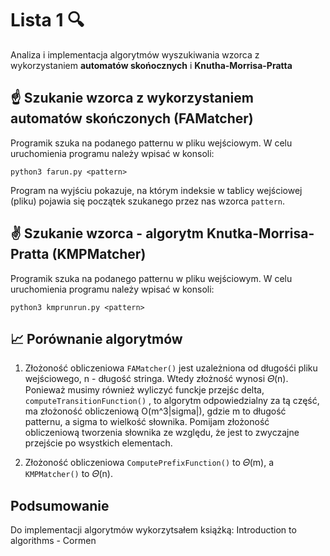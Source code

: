 # Lista 1 🔍

Analiza i implementacja algorytmów wyszukiwania wzorca z wykorzystaniem **automatów skońocznych** i **Knutha-Morrisa-Pratta**

## ☝️ Szukanie wzorca z wykorzystaniem automatów skończonych (FAMatcher)

Programik szuka na podanego patternu w pliku wejściowym. W celu uruchomienia programu należy wpisać w konsoli:

```termical
python3 farun.py <pattern>
```

Program na wyjściu pokazuje, na którym indeksie w tablicy wejściowej (pliku) pojawia się początek szukanego przez nas wzorca `pattern`.

## ✌️ Szukanie wzorca - algorytm Knutka-Morrisa-Pratta (KMPMatcher)

Programik szuka na podanego patternu w pliku wejściowym. W celu uruchomienia programu należy wpisać w konsoli:

```termical
python3 kmprunrun.py <pattern>
```

## 📈 Porównanie algorytmów 

1)  Złożoność obliczeniowa `FAMatcher()` jest uzależniona od długośći pliku wejściowego, n - długość stringa. Wtedy złożność wynosi 𝛩(n). Ponieważ musimy również wyliczyć funckje przejśc delta, `computeTransitionFunction()` , to algorytm odpowiedzialny za tą część, ma złożoność obliczeniową O(m^3|sigma|), gdzie m to długość patternu, a sigma to wielkość słownika. Pomijam złożoność obliczeniową tworzenia słownika ze względu, że jest to zwyczajne przejście po wsystkich elementach.

2)  Złożoność obliczeniowa `ComputePrefixFunction()` to 𝛩(m), a `KMPMatcher()` to 𝛩(n).

## Podsumowanie

Do implementacji algorytmów wykorzytsałem książką: Introduction to algorithms - Cormen


